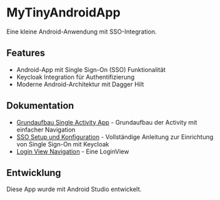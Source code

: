 # MyTinyAndroidApp

Eine kleine Android-Anwendung mit SSO-Integration.

## Features

- Android-App mit Single Sign-On (SSO) Funktionalität
- Keycloak Integration für Authentifizierung
- Moderne Android-Architektur mit Dagger Hilt

## Dokumentation
- [Grundaufbau Single Activity App](_readme_files/readme-start.md) - Grundaufbau der Activity mit einfacher Navigation
- [SSO Setup und Konfiguration](_readme_files/readme-sso.md) - Vollständige Anleitung zur Einrichtung von Single Sign-On mit Keycloak
- [Login View Navigation](_readme_files/readme-login-navigation.md) - Eine LoginView
## Entwicklung

Diese App wurde mit Android Studio entwickelt.